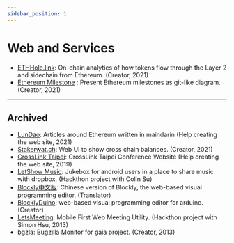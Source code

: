 ```yaml
---
sidebar_position: 1
---
```


# Web and Services

- [ETHHole.link](https://ethhole.link): On-chain analytics of how tokens flow through the Layer 2 and sidechain from Ethereum. (Creator, 2021)
- [Ethereum Milestone](http://gasolin.idv.tw/eth-milestone/) : Present Ethereum milestones as git-like diagram. (Creator, 2021)

----

## Archived

- [LunDao](https://lundao.tech/): Articles around Ethereum written in maindarin (Help creating the web site, 2021)
- [Stakerwat.ch](http://stakerwat.ch/): Web UI to show cross chain balances. (Creator, 2021)
- [CrossLink Taipei](https://crosslink.taipei/): CrossLink Taipei Conference Website  (Help creating the web site, 2019)
- [LetShow Music](http://letshow.me): Jukebox for android users in a place to share music with dropbox. (Hackthon project with Colin Su)
- [Blockly中文版](https://blockly-demo.appspot.com/static/apps/code/index.html?lang=zh-hant): Chinese version of Blockly, the web-based visual programming editor. (Translator)
- [BlocklyDuino](https://github.com/BlocklyDuino/BlocklyDuino): web-based visual programming editor for arduino.  (Creator)
- [LetsMeeting](http://letsmeeting.herokuapp.com): Mobile First Web Meeting Utility. (Hackthon project with Simon Hsu, 2013)
- [bgzla](http://gasolin.github.io/bgzla): Bugzilla Monitor for gaia project. (Creator, 2013)
